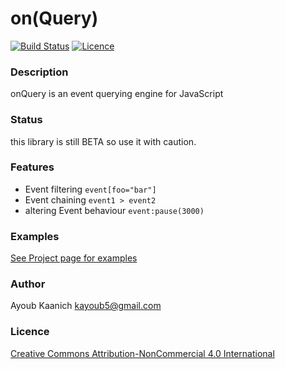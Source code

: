 # on(Query) #
[![Build Status](https://travis-ci.org/kayoub5/onQuery.svg?branch=master)](https://travis-ci.org/kayoub5/onQuery)
[![Licence](http://i.creativecommons.org/l/by-nc/4.0/80x15.png)](http://creativecommons.org/licenses/by-nc/4.0/)
### Description ###
onQuery is an event querying engine for JavaScript


### Status ###
this library is still BETA so use it with caution. 


### Features ###
* Event filtering
`event[foo="bar"]`
* Event chaining 
`event1 > event2`
* altering Event behaviour `event:pause(3000)`


### Examples ###
[See Project page for examples](http://kayoub5.github.io/onQuery/#examples)


### Author ###
Ayoub Kaanich kayoub5@gmail.com


### Licence ###
[Creative Commons Attribution-NonCommercial 4.0 International](http://creativecommons.org/licenses/by-nc/4.0/)
